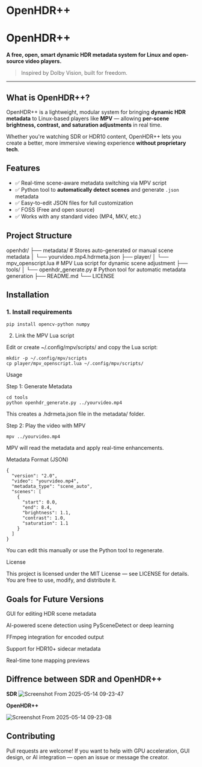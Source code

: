 # OpenHDR++


# OpenHDR++  
**A free, open, smart dynamic HDR metadata system for Linux and open-source video players.**

> Inspired by Dolby Vision, built for freedom.

---

## What is OpenHDR++?

OpenHDR++ is a lightweight, modular system for bringing **dynamic HDR metadata** to Linux-based players like **MPV** — allowing **per-scene brightness, contrast, and saturation adjustments** in real time.

Whether you're watching SDR or HDR10 content, OpenHDR++ lets you create a better, more immersive viewing experience **without proprietary tech**.



## Features

- ✅ Real-time scene-aware metadata switching via MPV script  
- ✅ Python tool to **automatically detect scenes** and generate `.json` metadata  
- ✅ Easy-to-edit JSON files for full customization  
- ✅ FOSS (Free and open source)
- ✅ Works with any standard video (MP4, MKV, etc.)


## Project Structure

openhdr/ ├── metadata/                # Stores auto-generated or manual scene metadata │   └── yourvideo.mp4.hdrmeta.json ├── player/ │   └── mpv_openscript.lua  # MPV Lua script for dynamic scene adjustment ├── tools/ │   └── openhdr_generate.py # Python tool for automatic metadata generation ├── README.md └── LICENSE


## Installation

### 1. Install requirements

    pip install opencv-python numpy

2. Link the MPV Lua script

Edit or create ~/.config/mpv/scripts/ and copy the Lua script:

    mkdir -p ~/.config/mpv/scripts
    cp player/mpv_openscript.lua ~/.config/mpv/scripts/



Usage

Step 1: Generate Metadata

    cd tools
    python openhdr_generate.py ../yourvideo.mp4

This creates a .hdrmeta.json file in the metadata/ folder.

Step 2: Play the video with MPV

    mpv ../yourvideo.mp4

MPV will read the metadata and apply real-time enhancements.



Metadata Format (JSON)

    {
      "version": "2.0",
      "video": "yourvideo.mp4",
      "metadata_type": "scene_auto",
      "scenes": [
        {
          "start": 0.0,
          "end": 8.4,
          "brightness": 1.1,
          "contrast": 1.0,
          "saturation": 1.1
        }
      ]
    }

You can edit this manually or use the Python tool to regenerate.



License

This project is licensed under the MIT License — see LICENSE for details.
You are free to use, modify, and distribute it.



## Goals for Future Versions

GUI for editing HDR scene metadata

AI-powered scene detection using PySceneDetect or deep learning

FFmpeg integration for encoded output

Support for HDR10+ sidecar metadata

Real-time tone mapping previews


## Diffrence between **SDR** and **OpenHDR++**
**SDR**
![Screenshot From 2025-05-14 09-23-47](https://github.com/user-attachments/assets/6c447dd8-d250-4284-865f-33b8a974e4a4)

**OpenHDR++**

![Screenshot From 2025-05-14 09-23-08](https://github.com/user-attachments/assets/6780cd6a-65d4-44e0-b893-45954b7a93b8)


## Contributing
Pull requests are welcome!
If you want to help with GPU acceleration, GUI design, or AI integration — open an issue or message the creator.

